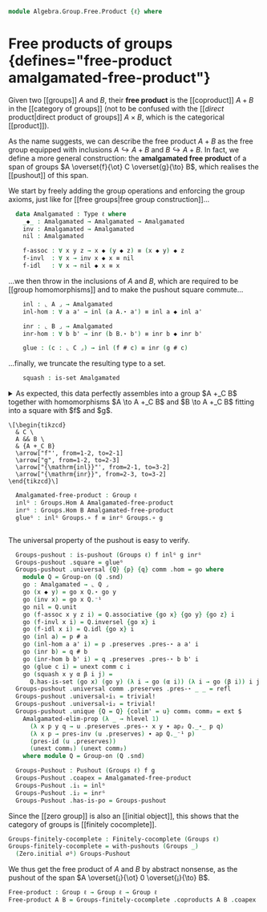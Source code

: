 <!--
```agda
open import 1Lab.Reflection.Induction

open import Algebra.Group.Cat.FinitelyComplete
open import Algebra.Group.Cat.Base
open import Algebra.Group

open import Cat.Diagram.Colimit.Finite
open import Cat.Diagram.Coproduct
open import Cat.Diagram.Pushout
open import Cat.Diagram.Zero
open import Cat.Prelude

open Finitely-cocomplete
open is-group-hom
open is-pushout
open Coproduct
open Pushout
```
-->

```agda
module Algebra.Group.Free.Product {ℓ} where
```

# Free products of groups {defines="free-product amalgamated-free-product"}

Given two [[groups]] $A$ and $B$, their **free product** is the [[coproduct]]
$A + B$ in the [[category of groups]] (not to be confused with the
[[_direct_ product|direct product of groups]] $A \times B$, which is the
categorical [[product]]).

As the name suggests, we can describe the free product $A + B$ as the
free group equipped with inclusions $A \hookrightarrow A + B$ and
$B \hookrightarrow A + B$. In fact, we define a more general construction:
the **amalgamated free product** of a span of groups
$A \overset{f}{\ot} C \overset{g}{\to} B$, which realises the
[[pushout]] of this span.

<!--
```agda
module _ {A B C : Group ℓ} (f : Groups.Hom C A) (g : Groups.Hom C B) where
  private
    module A = Group-on (A .snd)
    module B = Group-on (B .snd)
```
-->

We start by freely adding the group operations and enforcing the group
axioms, just like for [[free groups|free group construction]]...

```agda
  data Amalgamated : Type ℓ where
    _◆_ : Amalgamated → Amalgamated → Amalgamated
    inv : Amalgamated → Amalgamated
    nil : Amalgamated

    f-assoc : ∀ x y z → x ◆ (y ◆ z) ≡ (x ◆ y) ◆ z
    f-invl  : ∀ x → inv x ◆ x ≡ nil
    f-idl   : ∀ x → nil ◆ x ≡ x
```

...we then throw in the inclusions of $A$ and $B$, which are required to
be [[group homomorphisms]] and to make the pushout square commute...

```agda
    inl : ⌞ A ⌟ → Amalgamated
    inl-hom : ∀ a a' → inl (a A.⋆ a') ≡ inl a ◆ inl a'

    inr : ⌞ B ⌟ → Amalgamated
    inr-hom : ∀ b b' → inr (b B.⋆ b') ≡ inr b ◆ inr b'

    glue : (c : ⌞ C ⌟) → inl (f # c) ≡ inr (g # c)
```

...finally, we truncate the resulting type to a set.

```agda
    squash : is-set Amalgamated
```

<!--
```agda
  unquoteDecl Amalgamated-elim-prop = make-elim-n 1
    Amalgamated-elim-prop (quote Amalgamated)
```
-->

<details>
<summary>
As expected, this data perfectly assembles into a group $A +_C B$
together with homomorphisms $A \to A +_C B$ and $B \to A +_C B$
fitting into a square with $f$ and $g$.

```{.quiver}
\[\begin{tikzcd}
  & C \
  A && B \
  & {A +_C B}
  \arrow["f"', from=1-2, to=2-1]
  \arrow["g", from=1-2, to=2-3]
  \arrow["{\mathrm{inl}}"', from=2-1, to=3-2]
  \arrow["{\mathrm{inr}}", from=2-3, to=3-2]
\end{tikzcd}\]
```

```agda
  Amalgamated-free-product : Group ℓ
  inlᴳ : Groups.Hom A Amalgamated-free-product
  inrᴳ : Groups.Hom B Amalgamated-free-product
  glueᴳ : inlᴳ Groups.∘ f ≡ inrᴳ Groups.∘ g
```

</summary>

```agda
  Amalgamated-free-product = to-group fp where
    fp : make-group Amalgamated
    fp .make-group.group-is-set = squash
    fp .make-group.unit = nil
    fp .make-group.mul = _◆_
    fp .make-group.inv = inv
    fp .make-group.assoc = f-assoc
    fp .make-group.invl = f-invl
    fp .make-group.idl = f-idl

  inlᴳ .hom = inl
  inlᴳ .preserves .pres-⋆ = inl-hom

  inrᴳ .hom = inr
  inrᴳ .preserves .pres-⋆ = inr-hom

  glueᴳ = ext glue
```

</details>

The universal property of the pushout is easy to verify.

```agda
  Groups-pushout : is-pushout (Groups ℓ) f inlᴳ g inrᴳ
  Groups-pushout .square = glueᴳ
  Groups-pushout .universal {Q} {p} {q} comm .hom = go where
    module Q = Group-on (Q .snd)
    go : Amalgamated → ⌞ Q ⌟
    go (x ◆ y) = go x Q.⋆ go y
    go (inv x) = go x Q.⁻¹
    go nil = Q.unit
    go (f-assoc x y z i) = Q.associative {go x} {go y} {go z} i
    go (f-invl x i) = Q.inversel {go x} i
    go (f-idl x i) = Q.idl {go x} i
    go (inl a) = p # a
    go (inl-hom a a' i) = p .preserves .pres-⋆ a a' i
    go (inr b) = q # b
    go (inr-hom b b' i) = q .preserves .pres-⋆ b b' i
    go (glue c i) = unext comm c i
    go (squash x y α β i j) =
      Q.has-is-set (go x) (go y) (λ i → go (α i)) (λ i → go (β i)) i j
  Groups-pushout .universal comm .preserves .pres-⋆ _ _ = refl
  Groups-pushout .universal∘i₁ = trivial!
  Groups-pushout .universal∘i₂ = trivial!
  Groups-pushout .unique {Q = Q} {colim' = u} comm₁ comm₂ = ext $
    Amalgamated-elim-prop (λ _ → hlevel 1)
      (λ x p y q → u .preserves .pres-⋆ x y ∙ ap₂ Q._⋆_ p q)
      (λ x p → pres-inv (u .preserves) ∙ ap Q._⁻¹ p)
      (pres-id (u .preserves))
      (unext comm₁) (unext comm₂)
    where module Q = Group-on (Q .snd)

  Groups-Pushout : Pushout (Groups ℓ) f g
  Groups-Pushout .coapex = Amalgamated-free-product
  Groups-Pushout .i₁ = inlᴳ
  Groups-Pushout .i₂ = inrᴳ
  Groups-Pushout .has-is-po = Groups-pushout
```

Since the [[zero group]] is also an [[initial object]], this shows that the
category of groups is [[finitely cocomplete]].

```agda
Groups-finitely-cocomplete : Finitely-cocomplete (Groups ℓ)
Groups-finitely-cocomplete = with-pushouts (Groups _)
  (Zero.initial ∅ᴳ) Groups-Pushout
```

We thus get the free product of $A$ and $B$ by abstract nonsense, as the
pushout of the span $A \overset{¡}{\ot} 0 \overset{¡}{\to} B$.

```agda
Free-product : Group ℓ → Group ℓ → Group ℓ
Free-product A B = Groups-finitely-cocomplete .coproducts A B .coapex
```
